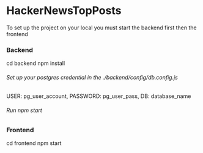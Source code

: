 # HackerNewsTopPosts

To set up the project on your local you must start the backend first then the frontend

### Backend
cd backend
npm install
###### Set up your postgres credential in the ./backend/config/db.config.js
USER: pg_user_account,
PASSWORD: pg_user_pass,
DB: database_name
###### Run npm start

### Frontend
cd frontend
npm start



